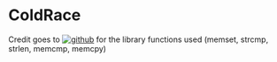 # ColdRace

Credit goes to [![github](https://img.shields.io/badge/-@VictorTennekes-313131?style=flat-square&labelColor=313131&logo=github&logoColor=white&color=313131)](https://github.com/FlavioAMiceli/)
for the library functions used (memset, strcmp, strlen, memcmp, memcpy)
